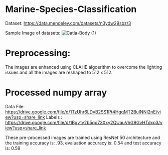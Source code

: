# Marine-Species-Classification

Dataset:
https://data.mendeley.com/datasets/n3ydw29sbz/3

Sample Image of datasets: 
![Catla-Body (1)](https://user-images.githubusercontent.com/47457585/210493033-bf5690bd-b2aa-4a35-a8bc-d498f780ce2b.JPG)


# Preprocessing: 
The images are enhanced using CLAHE algoerithm to overcome the lighting issues and all the images are reshaped to 512 x 512.

# Processed numpy array
Data File: https://drive.google.com/file/d/1TzUhr6LDvB2SS1Pt4HgqMT2BuINNI2nE/view?usp=share_link
Labels : https://drive.google.com/file/d/1Bgv1y2b5qd73Xxy2QUauVhG9GvHTdxp3/view?usp=share_link

These pre-processed images are trained using ResNet 50 architecture and the training accuracy is: .93, evaluation accuracy is: 0.54 and test accuracy is: 0.59
